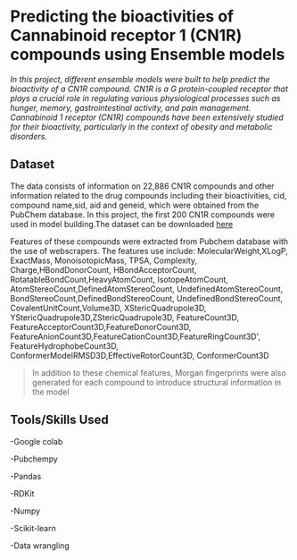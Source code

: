 
# Predicting the bioactivities of Cannabinoid receptor 1 (CN1R) compounds using Ensemble models

*In this project, different ensemble models were built to help predict the bioactivity of a CN1R compound.
CN1R is a G protein-coupled receptor that plays a crucial role in regulating various physiological processes such as hunger, memory, gastrointestinal activity, and pain management. Cannabinoid 1 receptor (CN1R) compounds have been extensively studied for their bioactivity, particularly in the context of obesity and metabolic disorders.* 


## Dataset
The data consists of information on 22,886 CN1R compounds and other information related to the drug compounds including their bioactivities, cid, compound name,sid, aid and geneid, which were obtained from the PubChem database. In this project, the first 200 CN1R compounds were used in model building.The dataset can be downloaded [here](https://pubchem.ncbi.nlm.nih.gov/gene/1268#section=Chemicals-and-Bioactivities)

Features of these compounds were extracted from Pubchem database with the use of webscrapers. 
The features use include: MolecularWeight,XLogP, ExactMass, MonoisotopicMass, TPSA, Complexity, Charge,HBondDonorCount, HBondAcceptorCount, RotatableBondCount,HeavyAtomCount, IsotopeAtomCount, AtomStereoCount,DefinedAtomStereoCount, UndefinedAtomStereoCount, BondStereoCount,DefinedBondStereoCount, UndefinedBondStereoCount, CovalentUnitCount,Volume3D, XStericQuadrupole3D, YStericQuadrupole3D,ZStericQuadrupole3D, FeatureCount3D, FeatureAcceptorCount3D,FeatureDonorCount3D, FeatureAnionCount3D,FeatureCationCount3D,FeatureRingCount3D', FeatureHydrophobeCount3D, ConformerModelRMSD3D,EffectiveRotorCount3D, ConformerCount3D

> In addition to these chemical features, Morgan fingerprints were also generated for each compound to introduce structural information in the model
## Tools/Skills Used
-Google colab

-Pubchempy

-Pandas

-RDKit

-Numpy

-Scikit-learn

-Data wrangling
